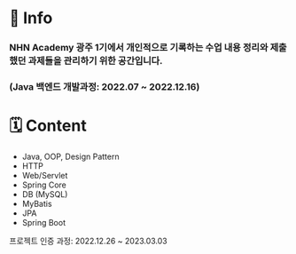 # 📌 Info


### NHN Academy 광주 1기에서 개인적으로 기록하는 수업 내용 정리와 제출했던 과제들을 관리하기 위한 공간입니다.
### (Java 백엔드 개발과정: 2022.07 ~ 2022.12.16)

# 🗓️ Content

- Java, OOP, Design Pattern
- HTTP
- Web/Servlet
- Spring Core
- DB (MySQL)
- MyBatis
- JPA
- Spring Boot

프로젝트 인증 과정: 2022.12.26 ~ 2023.03.03
